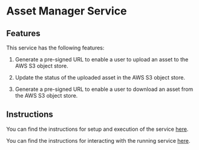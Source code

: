 # Asset Manager Service

## Features

This service has the following features:

1. Generate a pre-signed URL to enable a user to upload an asset to the AWS S3 object store.

2. Update the status of the uploaded asset in the AWS S3 object store.

3. Generate a pre-signed URL to enable a user to download an asset from the AWS S3 object store.

## Instructions

You can find the instructions for setup and execution of the service [here](INSTRUCTIONS-SETUP-EXECUTION.md).

You can find the instructions for interacting with the running service [here](USER-INSTRUCTIONS.md).